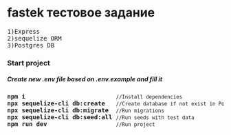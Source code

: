 # fastek тестовое задание

<pre>
1)Express
2)sequelize ORM
3)Postgres DB
</pre>

### Start project
##### Create new .env file based on .env.example and fill it
<pre>
<span><strong>npm i</strong>                         <small>//Install dependencies</small></span>
<span><strong>npx sequelize-cli db:create</strong>   <small>//Create database if not exist in Postgres</small></span>
<span><strong>npx sequelize-cli db:migrate</strong>  <small>//Run migrations</small></span>
<span><strong>npx sequelize-cli db:seed:all</strong> <small>//Run seeds with test data</small></span>
<span><strong>npm run dev</strong>                   <small>//Run project</small></span>
</pre>
